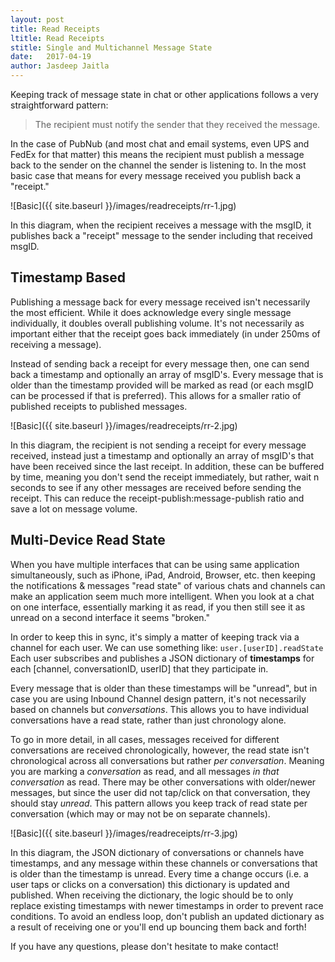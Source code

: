 ```yaml
---
layout: post
title: Read Receipts
ltitle: Read Receipts
stitle: Single and Multichannel Message State
date:   2017-04-19
author: Jasdeep Jaitla
---
```


Keeping track of message state in chat or other applications follows a very straightforward pattern:

> The recipient must notify the sender that they received the message.

In the case of PubNub (and most chat and email systems, even UPS and FedEx for that matter)
 this means the recipient must publish a message back to the sender on the channel the
 sender is listening to. In the most basic case that means for every message received you
 publish back a "receipt."

![Basic]({{ site.baseurl }}/images/readreceipts/rr-1.jpg)

In this diagram, when the recipient receives a message with the msgID, it publishes back a "receipt" message to the sender
including that received msgID.

## Timestamp Based ##

Publishing a message back for every message received isn't necessarily the most efficient. While it does acknowledge
 every single message individually, it doubles overall publishing volume. It's not necessarily as important either that
 the receipt goes back immediately (in under 250ms of receiving a message).

Instead of sending back a receipt for every message then, one can send back a timestamp and optionally an array of msgID's.
Every message that is older than the timestamp provided will be marked as read (or each msgID can be processed if that is preferred).
This allows for a smaller ratio of published receipts to published messages.

![Basic]({{ site.baseurl }}/images/readreceipts/rr-2.jpg)

In this diagram, the recipient is not sending a receipt for every message received, instead just a timestamp and optionally an
 array of msgID's that have been received since the last receipt. In addition, these can be buffered by time, meaning you don't
 send the receipt immediately, but rather, wait n seconds to see if any other messages are received before sending the receipt.
 This can reduce the receipt-publish:message-publish ratio and save a lot on message volume.

## Multi-Device Read State ##

When you have multiple interfaces that can be using same application simultaneously, such as iPhone, iPad, Android, Browser, etc.
 then keeping the notifications & messages "read state" of various chats and channels can make an application seem much more intelligent.
When you look at a chat on one interface, essentially marking it as read, if you then still see it as unread on a second interface
 it seems "broken."

In order to keep this in sync, it's simply a matter of keeping track via a channel for each user.
We can use something like: `user.[userID].readState` Each user subscribes and publishes a JSON dictionary of **timestamps** for each \[channel,
conversationID, userID\] that they participate in.

Every message that is older than these timestamps will be "unread", but in case you are using Inbound Channel design pattern,
it's not necessarily based on channels but *conversations*. This allows you to have individual conversations have a read state, rather than
just chronology alone.

To go in more detail, in all cases, messages received for different conversations are received chronologically, however, the read state isn't chronological across
all conversations but rather *per conversation*. Meaning you are marking a *conversation* as read, and all messages *in that conversation* as read.
There may be other conversations with older/newer messages, but since the user did not tap/click on that conversation, they should stay *unread*.
This pattern allows you keep track of read state per conversation (which may or may not be on separate channels).

![Basic]({{ site.baseurl }}/images/readreceipts/rr-3.jpg)

In this diagram, the JSON dictionary of conversations or channels have timestamps, and any message within these channels or conversations
that is older than the timestamp is unread. Every time a change occurs (i.e. a user taps or clicks on a conversation) this dictionary is updated
 and published. When receiving the dictionary, the logic should be to only replace existing timestamps with newer timestamps in order to prevent race conditions.
 To avoid an endless loop, don't publish an updated dictionary as a result of receiving one or you'll end up bouncing them back and forth!

If you have any questions, please don't hesitate to make contact!

